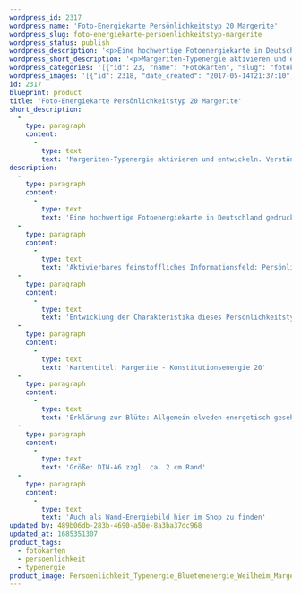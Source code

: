```yaml
---
wordpress_id: 2317
wordpress_name: 'Foto-Energiekarte Persönlichkeitstyp 20 Margerite'
wordpress_slug: foto-energiekarte-persoenlichkeitstyp-margerite
wordpress_status: publish
wordpress_description: '<p>Eine hochwertige Fotoenergiekarte in Deutschland gedruckt und in Handarbeit laminiert.  Sie ist in Postkartengröße (DIN-A6) gut zu transportieren und kann auch auf den Körper aufgelegt werden.</p><p>Aktivierbares feinstoffliches Informationsfeld: Persönlichkeitsenergie eines Margeriten-Typs: <span class="s1">Klug, verständig, ausdauernd, Schlichtheit</span>.</p><p>Entwicklung der Charakteristika dieses Persönlichkeitstyps. Stärkung der entsprechenden Persönlichkeit mit ihrer besonderen Energiequalität. Ausgleich und Veränderung ungünstiger Zustände innerhalb einer Person, die aufgrund dieser Konstitution entstanden sind. Annahme und Verständnis für einen Menschen mit dieser Persönlichkeitsenergie. Eine Stärkung der eigenen Persönlichkeitsenergie sowie die Beschäftigung mit der Energie anderer Persönlichkeiten kann insgesamt das eigene Selbstbewusstsein stärken.</p><p>Kartentitel: Margerite - Konstitutionsenergie 20</p><p class="p1"><span class="s1">Erklärung zur Blüte: Allgemein elveden-energetisch gesehen steht eine Margerite unter anderem für "Geradlinigkeit, Wissen über das Situationsgerechte, Wissen erwerben wollen, Helfen".<br /></span>Größe: DIN-A6 zzgl. ca. 2 cm Rand<br />Andere Formate sind individuell für Sie innerhalb weniger Tage herstellbar. Bitte kontaktieren Sie uns hierfür unter <a href="mailto:info@elvedenverlag.de">info@elvedenverlag.de</a>.</p><p>Anwendungshinweise</p><p>Auch als <a href="https://my.feenbaum.de/produkt/wandbild-persoenlichkeitstyp-20-margerite/">Wand-Energiebild</a> hier im Shop zu finden</p>'
wordpress_short_description: '<p>Margeriten-Typenergie aktivieren und entwickeln. Verständnis für diese Typenergie gewinnen (&#8222;klug, verständig, ausdauernd, Schlichtheit&#8220;)<br /><em>Hinweis: Das Wasserzeichen „Elveden Verlag Energiebild“ wird nicht mit gedruckt</em></p>'
wordpress_categories: '[{"id": 23, "name": "Fotokarten", "slug": "fotokarten"}, {"id": 37, "name": "Pers\u00f6nlichkeit", "slug": "persoenlichkeit"}, {"id": 90, "name": "Typenergie", "slug": "typenergie"}]'
wordpress_images: '[{"id": 2318, "date_created": "2017-05-14T21:37:10", "date_created_gmt": "2017-05-14T17:37:10", "date_modified": "2017-05-14T21:37:10", "date_modified_gmt": "2017-05-14T17:37:10", "src": "https://my.feenbaum.de/wp-content/uploads/2017/05/Persoenlichkeit_Typenergie_Bluetenenergie_Weilheim_Margerite_8x8-W.jpeg", "name": "Persoenlichkeit_Typenergie_Bluetenenergie_Weilheim_Margerite_8x8-W", "alt": ""}]'
id: 2317
blueprint: product
title: 'Foto-Energiekarte Persönlichkeitstyp 20 Margerite'
short_description:
  -
    type: paragraph
    content:
      -
        type: text
        text: 'Margeriten-Typenergie aktivieren und entwickeln. Verständnis für diese Typenergie gewinnen (''klug, verständig, ausdauernd, Schlichtheit'')'
description:
  -
    type: paragraph
    content:
      -
        type: text
        text: 'Eine hochwertige Fotoenergiekarte in Deutschland gedruckt und in Handarbeit laminiert.  Sie ist in Postkartengröße (DIN-A6) gut zu transportieren und kann auch auf den Körper aufgelegt werden.'
  -
    type: paragraph
    content:
      -
        type: text
        text: 'Aktivierbares feinstoffliches Informationsfeld: Persönlichkeitsenergie eines Margeriten-Typs: Klug, verständig, ausdauernd, Schlichtheit.'
  -
    type: paragraph
    content:
      -
        type: text
        text: 'Entwicklung der Charakteristika dieses Persönlichkeitstyps. Stärkung der entsprechenden Persönlichkeit mit ihrer besonderen Energiequalität. Ausgleich und Veränderung ungünstiger Zustände innerhalb einer Person, die aufgrund dieser Konstitution entstanden sind. Annahme und Verständnis für einen Menschen mit dieser Persönlichkeitsenergie. Eine Stärkung der eigenen Persönlichkeitsenergie sowie die Beschäftigung mit der Energie anderer Persönlichkeiten kann insgesamt das eigene Selbstbewusstsein stärken.'
  -
    type: paragraph
    content:
      -
        type: text
        text: 'Kartentitel: Margerite - Konstitutionsenergie 20'
  -
    type: paragraph
    content:
      -
        type: text
        text: 'Erklärung zur Blüte: Allgemein elveden-energetisch gesehen steht eine Margerite unter anderem für "Geradlinigkeit, Wissen über das Situationsgerechte, Wissen erwerben wollen, Helfen".'
  -
    type: paragraph
    content:
      -
        type: text
        text: 'Größe: DIN-A6 zzgl. ca. 2 cm Rand'
  -
    type: paragraph
    content:
      -
        type: text
        text: 'Auch als Wand-Energiebild hier im Shop zu finden'
updated_by: 489b06db-283b-4690-a50e-8a3ba37dc968
updated_at: 1685351307
product_tags:
  - fotokarten
  - persoenlichkeit
  - typenergie
product_image: Persoenlichkeit_Typenergie_Bluetenenergie_Weilheim_Margerite_8x8-W.jpeg
---
```

